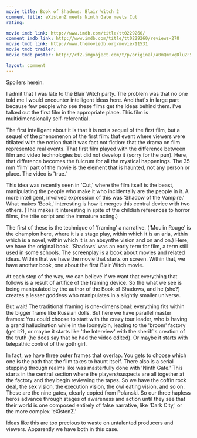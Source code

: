 ```yaml
---
movie title: Book of Shadows: Blair Witch 2
comment title: eXistenZ meets Ninth Gate meets Cut
rating: 

movie imdb link: http://www.imdb.com/title/tt0229260/
comment imdb link: http://www.imdb.com/title/tt0229260/reviews-278
movie tmdb link: http://www.themoviedb.org/movie/11531
movie tmdb trailer: 
movie tmdb poster: http://cf2.imgobject.com/t/p/original/a0mQmRxqDlu2F5b8NbDEK81en3O.jpg

layout: comment
---
```


Spoilers herein.

I admit that I was late to the Blair Witch party. The problem was that no one told me I would encounter intelligent ideas here. And that's in large part because few people who see these films get the ideas behind them. I've talked out the first film in the appropriate place. This film is multidimensionally self-referential.

The first intelligent about it is that it is not a sequel of the first film, but a sequel of the phenomenon of the first film: that event where viewers were titilated with the notion that it was fact not fiction: that the drama on film represented real events. That first film played with the difference between film and video technologies but did not develop it (sorry for the pun). Here, that difference becomes the fulcrum for all the mystical happenings. The 35 mm 'film' part of the movie is the element that is haunted, not any person or place. The video is 'true.'

This idea was recently seen in 'Cut,' where the film itself is the beast, manipulating the people who make it who incidentally are the people in it. A more intelligent, involved expression of this was 'Shadow of the Vampire.' What makes 'Book,' interesting is how it merges this central device with two others. (This makes it interesting in spite of the childish references to horror films, the trite script and the immature acting.)

The first of these is the technique of 'framing' a narrative. ('Moulin Rouge' is the champion here, where it is a stage play, within which it is an aria, within which is a novel, within which it is an absynthe vision and on and on.) Here, we have the original book. 'Shadows' was an early term for film, a term still used in some schools. The screenplay is a book about movies and related ideas. Within that we have the movie that starts on screen. Within that, we have another book, one about the first Blair Witch movie. 

At each step of the way, we can believe if we want that everything that follows is a result of artifice of the framing device. So the what we see is being manipulated by the author of the Book of Shadows, and he (she?) creates a lesser goddess who manipulates in a slightly smaller universe.

But wait! The traditional framing is one-dimensional: everything fits within the bigger frame like Russian dolls. But here we have parallel master frames: You could choose to start with the crazy tour leader, who is having a grand hallucination while in the looneybin, leading to the 'broom' factory (get it?), or maybe it starts like 'the Interview' with the sheriff's creation of the truth (he does say that he had the video edited). Or maybe it starts with telepathic control of the goth girl. 

In fact, we have three outer frames that overlap. You gets to choose which one is the path that the film takes to haunt itself. There also is a serial stepping through realms like was masterfully done with 'Ninth Gate.' This starts in the central section where the players/suspects are all together at the factory and they begin reviewing the tapes. So we have the coffin rock deal, the sex vision, the execution vision, the owl eating vision, and so on. These are the nine gates, clearly copied from Polanski. So our three hapless heros advance through stages of awareness and action until they see that their world is one composed entirely of false narrative, like 'Dark City,' or the more complex 'eXistenZ.'

Ideas like this are too precious to waste on untalented producers and viewers. Apparently we have both in this case.